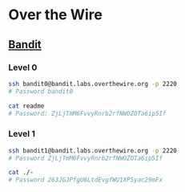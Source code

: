 # Over the Wire

## [Bandit](https://overthewire.org/wargames/bandit/)

### Level 0
```bash
ssh bandit0@bandit.labs.overthewire.org -p 2220
# Password bandit0

cat readme
# Password: ZjLjTmM6FvvyRnrb2rfNWOZOTa6ip5If
```

### Level 1
```bash
ssh bandit1@bandit.labs.overthewire.org -p 2220
# Password ZjLjTmM6FvvyRnrb2rfNWOZOTa6ip5If

cat ./-
# Password 263JGJPfgU6LtdEvgfWU1XP5yac29mFx
```